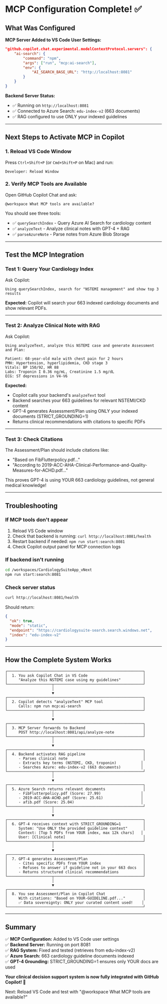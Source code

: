 # MCP Configuration Complete! ✅

## What Was Configured

**MCP Server Added to VS Code User Settings:**
```json
"github.copilot.chat.experimental.modelContextProtocol.servers": {
    "ai-search": {
        "command": "npm",
        "args": ["run", "mcp:ai-search"],
        "env": {
            "AI_SEARCH_BASE_URL": "http://localhost:8081"
        }
    }
}
```

**Backend Server Status:**
- ✅ Running on `http://localhost:8081`
- ✅ Connected to Azure Search: `edu-index-v2` (663 documents)
- ✅ RAG configured to use ONLY your indexed guidelines

---

## Next Steps to Activate MCP in Copilot

### 1. Reload VS Code Window
Press `Ctrl+Shift+P` (or `Cmd+Shift+P` on Mac) and run:
```
Developer: Reload Window
```

### 2. Verify MCP Tools are Available
Open GitHub Copilot Chat and ask:
```
@workspace What MCP tools are available?
```

You should see three tools:
- ✅ `querySearchIndex` - Query Azure AI Search for cardiology content
- ✅ `analyzeText` - Analyze clinical notes with GPT-4 + RAG
- ✅ `parseAzureNote` - Parse notes from Azure Blob Storage

---

## Test the MCP Integration

### Test 1: Query Your Cardiology Index
Ask Copilot:
```
Using querySearchIndex, search for "NSTEMI management" and show top 3 results
```

**Expected:** Copilot will search your 663 indexed cardiology documents and show relevant PDFs.

---

### Test 2: Analyze Clinical Note with RAG
Ask Copilot:
```
Using analyzeText, analyze this NSTEMI case and generate Assessment and Plan:

Patient: 68-year-old male with chest pain for 2 hours
PMH: Hypertension, hyperlipidemia, CKD stage 3
Vitals: BP 150/92, HR 88
Labs: Troponin I 0.36 ng/mL, Creatinine 1.5 mg/dL
ECG: ST depressions in V4-V6
```

**Expected:** 
- Copilot calls your backend's `analyzeText` tool
- Backend searches your 663 guidelines for relevant NSTEMI/CKD content
- GPT-4 generates Assessment/Plan using ONLY your indexed documents (STRICT_GROUNDING=1)
- Returns clinical recommendations with citations to specific PDFs

---

### Test 3: Check Citations
The Assessment/Plan should include citations like:
- "Based on FibFlutterpolicy.pdf..."
- "According to 2019-ACC-AHA-Clinical-Performance-and-Quality-Measures-for-ACHD.pdf..."

This proves GPT-4 is using YOUR 663 cardiology guidelines, not general medical knowledge!

---

## Troubleshooting

### If MCP tools don't appear

1. Reload VS Code window
2. Check that backend is running: `curl http://localhost:8081/health`
3. Restart backend if needed: `npm run start:search:8081`
4. Check Copilot output panel for MCP connection logs

### If backend isn't running

```bash
cd /workspaces/CardiologySuiteApp_vNext
npm run start:search:8081
```

### Check server status

```bash
curl http://localhost:8081/health
```

Should return:
```json
{
  "ok": true,
  "mode": "static",
  "endpoint": "https://cardiologysuite-search.search.windows.net",
  "index": "edu-index-v2"
}
```

---

## How the Complete System Works

```
┌─────────────────────────────────────────────────────────────┐
│  1. You ask Copilot Chat in VS Code                         │
│     "Analyze this NSTEMI case using my guidelines"          │
└────────────────────┬────────────────────────────────────────┘
                     │
                     ▼
┌─────────────────────────────────────────────────────────────┐
│  2. Copilot detects "analyzeText" MCP tool                  │
│     Calls: npm run mcp:ai-search                            │
└────────────────────┬────────────────────────────────────────┘
                     │
                     ▼
┌─────────────────────────────────────────────────────────────┐
│  3. MCP Server forwards to Backend                          │
│     POST http://localhost:8081/api/analyze-note             │
└────────────────────┬────────────────────────────────────────┘
                     │
                     ▼
┌─────────────────────────────────────────────────────────────┐
│  4. Backend activates RAG pipeline                          │
│     - Parses clinical note                                  │
│     - Extracts key terms (NSTEMI, CKD, troponin)           │
│     - Searches Azure: edu-index-v2 (663 documents)         │
└────────────────────┬────────────────────────────────────────┘
                     │
                     ▼
┌─────────────────────────────────────────────────────────────┐
│  5. Azure Search returns relevant documents                 │
│     - FibFlutterpolicy.pdf (Score: 27.99)                  │
│     - 2019-ACC-AHA-ACHD.pdf (Score: 25.61)                 │
│     - afib.pdf (Score: 25.04)                              │
└────────────────────┬────────────────────────────────────────┘
                     │
                     ▼
┌─────────────────────────────────────────────────────────────┐
│  6. GPT-4 receives context with STRICT_GROUNDING=1          │
│     System: "Use ONLY the provided guideline context"       │
│     Context: [Top 5 PDFs from YOUR index, max 12k chars]   │
│     User: [Clinical note]                                   │
└────────────────────┬────────────────────────────────────────┘
                     │
                     ▼
┌─────────────────────────────────────────────────────────────┐
│  7. GPT-4 generates Assessment/Plan                         │
│     - Cites specific PDFs from YOUR index                   │
│     - Refuses to answer if guideline not in your 663 docs   │
│     - Returns structured clinical recommendations           │
└────────────────────┬────────────────────────────────────────┘
                     │
                     ▼
┌─────────────────────────────────────────────────────────────┐
│  8. You see Assessment/Plan in Copilot Chat                 │
│     With citations: "Based on YOUR-GUIDELINE.pdf..."        │
│     ✅ Data sovereignty: ONLY your curated content used!    │
└─────────────────────────────────────────────────────────────┘
```

---

## Summary

✅ **MCP Configuration:** Added to VS Code user settings  
✅ **Backend Server:** Running on port 8081  
✅ **RAG System:** Fixed and tested (retrieves from edu-index-v2)  
✅ **Azure Search:** 663 cardiology guideline documents indexed  
✅ **GPT-4 Grounding:** STRICT_GROUNDING=1 ensures only YOUR docs are used  

**Your clinical decision support system is now fully integrated with GitHub Copilot! 🎉**

Next: Reload VS Code and test with "@workspace What MCP tools are available?"
